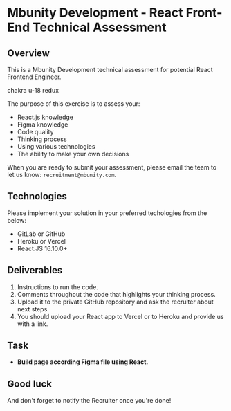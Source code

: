 # Mbunity Development - React Front-End Technical Assessment

## Overview

This is a Mbunity Development technical assessment for potential React Frontend Engineer.

chakra
u-18
redux

The purpose of this exercise is to assess your:

- React.js knowledge
- Figma knowledge
- Code quality
- Thinking process
- Using various technologies
- The ability to make your own decisions

When you are ready to submit your assessment, please email the team to let us know: `recruitment@mbunity.com`.

## Technologies

Please implement your solution in your preferred techologies from the below:

- GitLab or GitHub
- Heroku or Vercel
- React.JS 16.10.0+

## Deliverables

1. Instructions to run the code.
2. Comments throughout the code that highlights your thinking process.
3. Upload it to the private GitHub repository and ask the recruiter about next steps.
4. You should upload your React app to Vercel or to Heroku and provide us with a link.

## Task

- **Build page according Figma file using React.**


## Good luck

And don't forget to notify the Recruiter once you're done!

